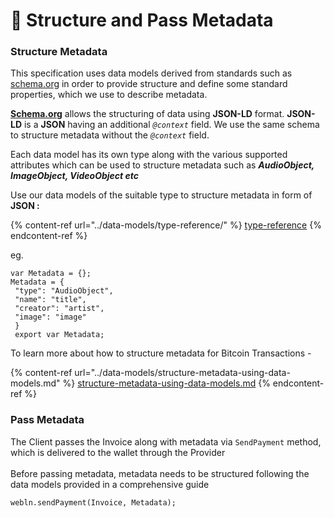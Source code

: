 # 🧱 󠁻󠁻Structure and Pass Metadata

### Structure Metadata

This specification uses data models derived from standards such as [schema.org](https://schema.org) in order to provide structure and define some standard properties, which we use to describe metadata.

[**Schema.org**](http://schema.org) allows the structuring of data using **JSON-LD** format. **JSON-LD** is a **JSON** having an additional _`@context`_ field. We use the same schema to structure metadata without the _`@context`_ field.

Each data model has its own type along with the various supported attributes which can be used to structure metadata such as  _**AudioObject, ImageObject, VideoObject etc**_

Use our data models of the suitable type to structure metadata in form of **JSON :**

{% content-ref url="../data-models/type-reference/" %}
[type-reference](../data-models/type-reference/)
{% endcontent-ref %}

eg.

```
var Metadata = {};
Metadata = {
 "type": "AudioObject",
 "name": "title",
 "creator": "artist",
 "image": "image" 
 }
 export var Metadata;
```

To learn more about how to structure metadata for Bitcoin Transactions -

{% content-ref url="../data-models/structure-metadata-using-data-models.md" %}
[structure-metadata-using-data-models.md](../data-models/structure-metadata-using-data-models.md)
{% endcontent-ref %}

### Pass Metadata

The Client passes the Invoice along with metadata via `SendPayment` method, which is delivered to the wallet through the Provider\
\
Before passing metadata, metadata needs to be structured following the data models provided in a comprehensive guide

```
webln.sendPayment(Invoice, Metadata);
```

